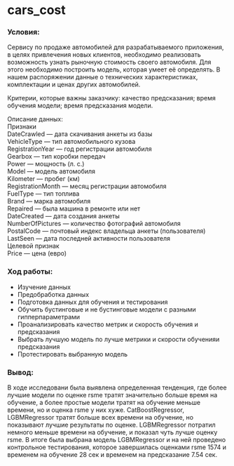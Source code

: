 # cars_cost

### Условия:
Сервису по продаже автомобилей для разрабатываемого приложения, в целях привлечения новых клиентов, необходимо реализовать возможность узнать рыночную стоимость своего автомобиля. 
Для этого необходимо построить модель, которая умеет её определять. В нашем распоряжении данные о технических характеристиках, комплектации и ценах других автомобилей.

Критерии, которые важны заказчику:
качество предсказания;
время обучения модели;
время предсказания модели.

Описание данных:  
Признаки  
DateCrawled — дата скачивания анкеты из базы  
VehicleType — тип автомобильного кузова  
RegistrationYear — год регистрации автомобиля  
Gearbox — тип коробки передач  
Power — мощность (л. с.)  
Model — модель автомобиля  
Kilometer — пробег (км)  
RegistrationMonth — месяц регистрации автомобиля  
FuelType — тип топлива  
Brand — марка автомобиля  
Repaired — была машина в ремонте или нет  
DateCreated — дата создания анкеты  
NumberOfPictures — количество фотографий автомобиля  
PostalCode — почтовый индекс владельца анкеты (пользователя)  
LastSeen — дата последней активности пользователя  
Целевой признак  
Price — цена (евро)  

### Ход работы:
- Изучение данных
- Предобработка данных
- Подготовка данных для обучения и тестирования
- Обучить бустинговые и не бустинговые модели с разными гипперпараметрами
- Проанализировать качество метрик и скорость обучения и предсказания
- Выбрать лучшую модель по лучше метрики и скорости обученияи предсказания
- Протестировать выбранную модель

### Вывод:
В ходе исследовани была выявлена определенная тенденция, где более лучшие модели по оценке rsme тратят значительно больше время на обучение, а более простые модели тратят на обучение меньше времени, но и оценка rsme у них хуже. CatBoostRegressor, LGBMRegressor тратят больше всех времени на обучение, но показывают лучшие результаты по оценке. LGBMRegressor потратил немного меньше времени на обучение, и показал чуть лучше оценку rsme. В итоге была выбрана модель LGBMRegressor и на ней проведено контрольное тестирования, которое завершилась оценками rsme 1574 и временем на обучение 28 сек и временем на предсказание 7.54 сек. 
